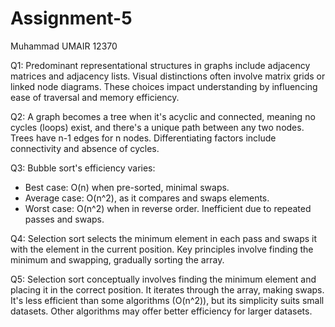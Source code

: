 # Assignment-5
Muhammad UMAIR
12370



Q1: Predominant representational structures in graphs include adjacency matrices and adjacency lists. Visual distinctions often involve matrix grids or linked node diagrams. These choices impact understanding by influencing ease of traversal and memory efficiency.

Q2: A graph becomes a tree when it's acyclic and connected, meaning no cycles (loops) exist, and there's a unique path between any two nodes. Trees have n-1 edges for n nodes. Differentiating factors include connectivity and absence of cycles.

Q3: Bubble sort's efficiency varies:
- Best case: O(n) when pre-sorted, minimal swaps.
- Average case: O(n^2), as it compares and swaps elements.
- Worst case: O(n^2) when in reverse order. Inefficient due to repeated passes and swaps.

Q4: Selection sort selects the minimum element in each pass and swaps it with the element in the current position. Key principles involve finding the minimum and swapping, gradually sorting the array.

Q5: Selection sort conceptually involves finding the minimum element and placing it in the correct position. It iterates through the array, making swaps. It's less efficient than some algorithms (O(n^2)), but its simplicity suits small datasets. Other algorithms may offer better efficiency for larger datasets.
